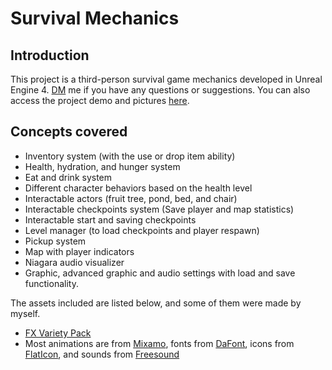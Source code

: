 # Survival Mechanics
## Introduction
This project is a third-person survival game mechanics developed in Unreal Engine 4.
[DM](https://discord.com/users/810853382193545227) me if you have any questions or suggestions.
You can also access the project demo and pictures [here](https://mega.nz/folder/OTwCVRya#Becpl5rb-6gDNcKP1p6vNw).

## Concepts covered
- Inventory system (with the use or drop item ability)
- Health, hydration, and hunger system
- Eat and drink system
- Different character behaviors based on the health level
- Interactable actors (fruit tree, pond, bed, and chair)
- Interactable checkpoints system (Save player and map statistics)
- Interactable start and saving checkpoints
- Level manager (to load checkpoints and player respawn)
- Pickup system
- Map with player indicators
- Niagara audio visualizer
- Graphic, advanced graphic and audio settings with load and save functionality.

The assets included are listed below, and some of them were made by myself.
- [FX Variety Pack](https://www.unrealengine.com/marketplace/en-US/product/a36bac8b05004e999dd4b1d332501f49)
- Most animations are from [Mixamo](https://www.mixamo.com/), fonts from [DaFont](https://www.dafont.com/), icons from [FlatIcon](https://www.flaticon.com/), and sounds from [Freesound](https://freesound.org/)
